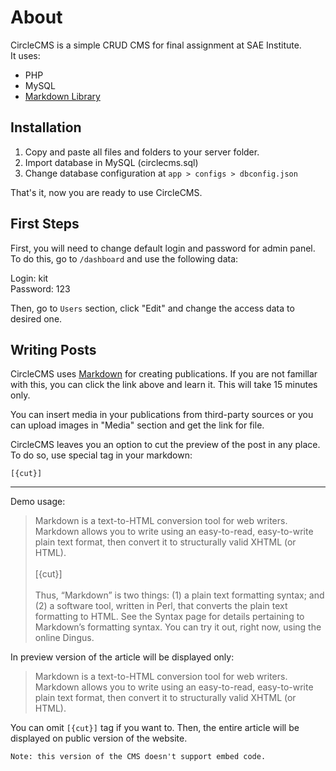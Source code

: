 # About

CircleCMS is a simple CRUD CMS for final assignment at SAE Institute.<br>
It uses:

* PHP
* MySQL
* [Markdown Library](https://github.com/evilstreak/markdown-js)

## Installation

1. Copy and paste all files and folders to your server folder.
2. Import database in MySQL (circlecms.sql)
3. Change database configuration at ``app > configs > dbconfig.json``

That's it, now you are ready to use CircleCMS.

## First Steps

First, you will need to change default login and password for admin panel.<br>
To do this, go to ``/dashboard`` and use the following data:

Login: kit<br>
Password: 123

Then, go to ``Users`` section, click "Edit" and change the access data to desired one.

## Writing Posts

CircleCMS uses [Markdown](http://daringfireball.net/projects/markdown/) for creating publications. If you are not famillar with this, you can click the link above and learn it. This will take 15 minutes only.

You can insert media in your publications from third-party sources or you can upload images in "Media" section and get the link for file.

CircleCMS leaves you an option to cut the preview of the post in any place.
To do so, use special tag in your markdown:

``
[{cut}]
``

------------------------

Demo usage:

>Markdown is a text-to-HTML conversion tool for web writers. Markdown allows you to write using an easy-to-read, easy-to-write plain text format, then convert it to structurally valid XHTML (or HTML).<br><br>
[{cut}]<br><br>
>Thus, “Markdown” is two things: (1) a plain text formatting syntax; and (2) a software tool, written in Perl, that converts the plain text formatting to HTML. See the Syntax page for details pertaining to Markdown’s formatting syntax. You can try it out, right now, using the online Dingus.

In preview version of the article will be displayed only:

>Markdown is a text-to-HTML conversion tool for web writers. Markdown allows you to write using an easy-to-read, easy-to-write plain text format, then convert it to structurally valid XHTML (or HTML).

You can omit ``[{cut}]`` tag if you want to.
Then, the entire article will be displayed on public version of the website.

``
Note: this version of the CMS doesn't support embed code.
``
